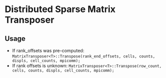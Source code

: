 # Distributed Sparse Matrix Transposer
## Usage
- If rank_offsets was pre-computed:
```MatrixTransposer<T>::Transpose(rank_end_offsets, cells, counts, displs, cell_counts, mpicomm);```
- If rank offsets is unknown:
```MatrixTransposer<T>::Transpose(row_count, cells, counts, displs, cell_counts, mpicomm);```

